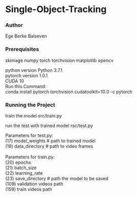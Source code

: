 # Single-Object-Tracking
### Author

Ege Berke Balseven

###  Prerequisites
skimage
numpy
torch
torchvision
matplotlib
opencv

python version Python 3.7.1 <br/>
pytorch version 1.0.1<br/>
CUDA 10<br/>
Run this Command:<br/>
conda install pytorch torchvision cudatoolkit=10.0 -c pytorch<br/>

###  Running the Project

train the model
src/train.py

run the test with trained model
rsc/test.py

Parameters for test.py:<br/>
(17) model_weights # path to trained model <br/>
(18) data_directory # path to video frames <br/>
<br/>
Parameters for train.py:<br/>
(20) epochs <br/>
(21) batch_size <br/>
(22) learning_rate <br/>
(23) save_directory # path the model to be saved <br/>
(109) validation videos path <br/>
(159) train videos path <br/>
